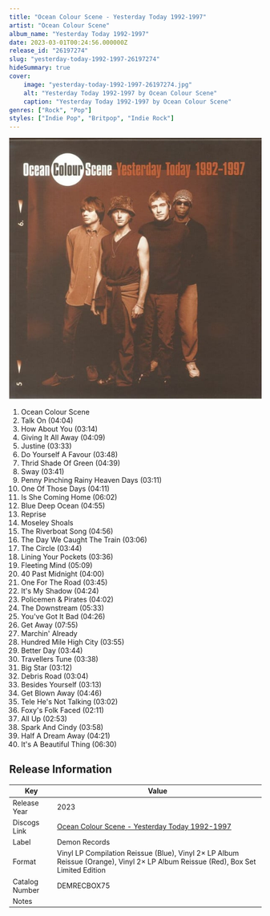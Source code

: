 ```yaml
---
title: "Ocean Colour Scene - Yesterday Today 1992-1997"
artist: "Ocean Colour Scene"
album_name: "Yesterday Today 1992-1997"
date: 2023-03-01T00:24:56.000000Z
release_id: "26197274"
slug: "yesterday-today-1992-1997-26197274"
hideSummary: true
cover:
    image: "yesterday-today-1992-1997-26197274.jpg"
    alt: "Yesterday Today 1992-1997 by Ocean Colour Scene"
    caption: "Yesterday Today 1992-1997 by Ocean Colour Scene"
genres: ["Rock", "Pop"]
styles: ["Indie Pop", "Britpop", "Indie Rock"]
---
```


![Yesterday Today 1992-1997 by Ocean Colour Scene](yesterday-today-1992-1997-26197274.jpg)

<!-- section break -->

1. Ocean Colour Scene
2. Talk On (04:04)
3. How About You (03:14)
4. Giving It All Away (04:09)
5. Justine  (03:33)
6. Do Yourself A Favour (03:48)
7. Thrid Shade Of Green (04:39)
8. Sway (03:41)
9. Penny Pinching Rainy Heaven Days (03:11)
10. One Of Those Days (04:11)
11. Is She Coming Home (06:02)
12. Blue Deep Ocean (04:55)
13. Reprise
14. Moseley Shoals
15. The Riverboat Song (04:56)
16. The Day We Caught The Train (03:06)
17. The Circle (03:44)
18. Lining Your Pockets (03:36)
19. Fleeting Mind (05:09)
20. 40 Past Midnight (04:00)
21. One For The Road (03:45)
22. It's My Shadow (04:24)
23. Policemen & Pirates (04:02)
24. The Downstream (05:33)
25. You've Got It Bad (04:26)
26. Get Away (07:55)
27. Marchin' Already
28. Hundred Mile High City (03:55)
29. Better Day (03:44)
30. Travellers Tune (03:38)
31. Big Star (03:12)
32. Debris Road (03:04)
33. Besides Yourself (03:13)
34. Get Blown Away (04:46)
35. Tele He's Not Talking (03:02)
36. Foxy's Folk Faced (02:11)
37. All Up (02:53)
38. Spark And Cindy (03:58)
39. Half A Dream Away (04:21)
40. It's A Beautiful Thing (06:30)

<!-- section break -->





## Release Information
|  Key           | Value                                                |
| ---------------| ---------------------------------------------------- |
| Release Year   | 2023                                   |
| Discogs Link   | [Ocean Colour Scene - Yesterday Today 1992-1997](https://www.discogs.com/release/26197274-Ocean-Colour-Scene-Yesterday-Today-1992-1997) |
| Label          | Demon Records |
| Format         | Vinyl LP Compilation Reissue (Blue), Vinyl 2× LP Album Reissue (Orange), Vinyl 2× LP Album Reissue (Red), Box Set Limited Edition |
| Catalog Number | DEMRECBOX75 |
| Notes |   |